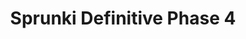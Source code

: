 ---
slug: sprunki-definitive-phase-4
title: Sprunki Definitive Phase 4
description: "Sprunki Definitive Phase 4 is an exciting online game. Play for free directly in your browser!"
icon: /images/popular_mods/Sprunki Definitive Phase 4.png
url: https://wowtbc.net/sprunkin/definitive-phase4-orig/index.html
previewImage: /images/popular_mods/Sprunki Definitive Phase 4.png
type: popular mods

# SEO配置
seo:
  title: "Sprunki Definitive Phase 4 - Play Free Online Game | Fun Browser Games"
  description: "Sprunki Definitive Phase 4 - Play this fun online game for free in your browser. No download required!"
  ogImage: "/images/popular_mods/Sprunki Definitive Phase 4.png"
  keywords: "sprunki-definitive-phase-4, online game, browser game, free game, popular mods game, play online"

videoUrls:
  - https://www.youtube.com/embed/example1
  - https://www.youtube.com/embed/example2

whyPlay:
  title: "Why Play Sprunki Definitive Phase 4?"
  items:
    - "Immersive Gameplay: Sprunki Definitive Phase 4 offers an engaging and immersive gaming experience that will keep you entertained for hours"
    - "Challenging Levels: Test your skills with increasingly difficult challenges and obstacles"
    - "Beautiful Graphics: Enjoy stunning visuals and smooth animations that bring the game world to life"
    - "Regular Updates: New content and features are added regularly to keep the game fresh and exciting"
    - "Free to Play: Experience all the fun without spending a penny"
    - "Community Features: Connect with other players, share strategies, and compete for high scores"
    - "Cross-Platform: Play on any device with a web browser, no downloads required"

features:
  title: "Key Features of Sprunki Definitive Phase 4"
  image: "/images/popular_mods/Sprunki Definitive Phase 4.png"
  items:
    - "Intuitive Controls: Easy to learn controls make Sprunki Definitive Phase 4 accessible for players of all skill levels"
    - "Multiple Game Modes: Enjoy various gameplay options that provide different challenges and experiences"
    - "Character Customization: Personalize your gaming experience with unique characters and items"
    - "Achievement System: Complete special tasks to earn rewards and recognition"
    - "Leaderboards: Compete with players worldwide and see who can achieve the highest scores"

characteristics:
  title: "Game Characteristics"
  image: "/images/popular_mods/Sprunki Definitive Phase 4.png"
  items:
    - "Genre: Popular mods game with elements of strategy and skill"
    - "Difficulty: Suitable for both casual gamers and those seeking a challenge"
    - "Play Time: Quick sessions or extended gameplay, depending on your preference"
    - "Art Style: Vibrant and engaging visuals that enhance the gaming experience"
    - "Sound Design: Immersive audio that complements the gameplay perfectly"

info: "Sprunki Definitive Phase 4 is an exciting online game that offers players a unique and engaging gaming experience. With its intuitive controls, stunning visuals, and challenging gameplay, Sprunki Definitive Phase 4 provides hours of entertainment for players of all ages and skill levels. Whether you're looking for a quick gaming session during a break or an extended play session, Sprunki Definitive Phase 4 delivers an immersive experience that will keep you coming back for more. The game features multiple levels of increasing difficulty, ensuring that players are constantly challenged as they progress. With regular updates adding new content and features, Sprunki Definitive Phase 4 remains fresh and exciting, providing endless entertainment options for its growing community of players."

howToPlayIntro: "Welcome to Sprunki Definitive Phase 4! This guide will walk you through the basics and help you master the game. Whether you're a beginner or looking to improve your skills, these tips and instructions will enhance your gaming experience."

howToPlaySteps:
  - title: "Getting Started"
    description: "Begin your Sprunki Definitive Phase 4 adventure by familiarizing yourself with the controls. Use your keyboard or mouse to navigate through the game interface. The tutorial will guide you through the basic mechanics and help you understand the objectives."
  - title: "Understanding the Objectives"
    description: "In Sprunki Definitive Phase 4, your main goal is to progress through levels by completing specific objectives. Each level presents unique challenges that require different strategies and approaches."
  - title: "Mastering the Controls"
    description: "Practice using the controls to improve your precision and reaction time. Sprunki Definitive Phase 4 requires quick reflexes and strategic thinking to overcome obstacles and defeat opponents."
  - title: "Utilizing Power-ups"
    description: "Collect power-ups throughout the game to enhance your abilities and overcome difficult challenges. Each power-up offers unique advantages that can be crucial for success."
  - title: "Developing Strategies"
    description: "As you progress in Sprunki Definitive Phase 4, develop effective strategies for different scenarios. Analyze patterns, anticipate challenges, and adapt your approach to maximize your performance."

faq:
  title: "Frequently Asked Questions about Sprunki Definitive Phase 4"
  items:
    - question: "Is Sprunki Definitive Phase 4 free to play?"
      answer: "Yes, Sprunki Definitive Phase 4 is completely free to play directly in your web browser. No downloads or purchases are required to enjoy the full game experience."
    - question: "Can I play Sprunki Definitive Phase 4 on mobile devices?"
      answer: "Yes, Sprunki Definitive Phase 4 is optimized for both desktop and mobile play. You can enjoy the game on any device with a web browser and internet connection."
    - question: "Are there any in-game purchases?"
      answer: "While Sprunki Definitive Phase 4 is free to play, there may be optional in-game purchases available for cosmetic items or additional features that don't affect core gameplay."
    - question: "How often is Sprunki Definitive Phase 4 updated?"
      answer: "The developers regularly update Sprunki Definitive Phase 4 with new content, features, and improvements based on player feedback and game performance."
    - question: "Can I play Sprunki Definitive Phase 4 offline?"
      answer: "Currently, Sprunki Definitive Phase 4 requires an internet connection to play as it's a browser-based online game."
    - question: "Is Sprunki Definitive Phase 4 suitable for children?"
      answer: "Yes, Sprunki Definitive Phase 4 is designed to be family-friendly and suitable for players of all ages."
    - question: "How do I report bugs or issues?"
      answer: "If you encounter any problems while playing Sprunki Definitive Phase 4, you can report them through the game's support page or contact the developers directly through their website."
    - question: "Still Have Questions?"
      answer: "If you have additional questions about Sprunki Definitive Phase 4 that aren't covered in this FAQ, please visit our support center or contact our customer service team for assistance."
---